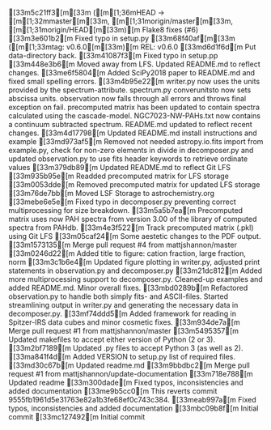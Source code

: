 [33m5c21ff3[m[33m ([m[1;36mHEAD -> [m[1;32mmaster[m[33m, [m[1;31morigin/master[m[33m, [m[1;31morigin/HEAD[m[33m)[m Flake8 fixes (#6)
[33m3e601b2[m Fixed typo in setup.py
[33m68f40af[m[33m ([m[1;33mtag: v0.6.0[m[33m)[m REL: v0.6.0
[33md6d1f6d[m Put data-directory back.
[33m41087f3[m Fixed typo in setup.pp
[33m448e3b6[m Moved away from LFS. Updated README.md to reflect changes.
[33me6f5804[m Added SciPy2018 paper to README.md and fixed small spelling errors.
[33m4b95e22[m writer.py now uses the units provided by the spectrum-attribute. spectrum.py converunitsto now sets abscissa units. observation now falls through all errors and throws final exception on fail. precomputed matrix has been updated to contain spectra calculated using the cascade-model. NGC7023-NW-PAHs.txt now contains a continuum subtracted spectrum. README.md updated to reflect recent changes.
[33m4d17798[m Updated README.md install instructions and example
[33md973af5[m Removed not needed astropy.io.fits import from example.py, check for non-zero elements in divide in decomposer.py and updated observation.py to use fits header keywords to retrieve ordinate values
[33m379db89[m Updated README.md to reflect Git LFS
[33m935b95e[m Readded precomputed matrix for LFS storage
[33m0053dde[m Removed precomputed matrix for updated LFS storage
[33m76de7bb[m Moved LSF Storage to astrochemistry.org
[33mebe6e5e[m Fixed typo in decomposer.py preventing correct multiprocessing for size breakdown.
[33m5a5b7ea[m Precomputed matrix uses now PAH spectra from version 3.00 of the library of computed spectra from PAHdb.
[33m4e3f522[m Track precomputed matrix (.pkl) using Git LFS
[33m05caf24[m Some aestetic changes to the PDF output.
[33m1573135[m Merge pull request #4 from mattjshannon/master
[33m0246d22[m Added title to figure: cation fraction, large fraction, norm
[33m3c1b6e4[m Updated figure plotting in writer.py, adjusted print statements in observation.py and decomposer.py
[33m21dc812[m Added more multiprocessing support to decomposer.py. Cleaned-up examples and added README.md. Minor overall fixes.
[33mbd0289b[m Refactored observation.py to handle both simply fits- and ASCII-files. Started streamlining output in writer.py and generating the necessary data in decomposer.py.
[33mf74ddd5[m Added framework for reading in Spitzer-IRS data cubes and minor cosmetic fixes.
[33m934de7a[m Merge pull request #1 from mattjshannon/master
[33m5495357[m Updated makefiles to accept either version of Python (2 or 3).
[33m2bf7189[m Updated .py files to accept Python 3 (as well as 2).
[33ma841f4d[m Added VERSION to setup.py list of required files.
[33md30c67b[m Updated readme.md
[33m9bbdbc2[m Merge pull request #1 from mattjshannon/update-documentation
[33m718e788[m Updated readme
[33m300dade[m Fixed typos, inconsistencies and added documentation
[33me9b5cc0[m This reverts commit 9555fb1961d5e31763e82a1b3fe68ef0c743c384.
[33meab997a[m Fixed typos, inconsistencies and added documentation
[33mbc09b8f[m Initial commit
[33mc127492[m Initial commit
